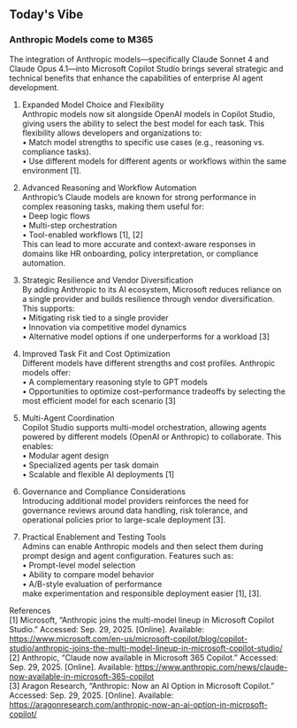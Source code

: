 ## Today's Vibe 
### Anthropic Models come to M365

The integration of Anthropic models—specifically Claude Sonnet 4 and Claude Opus 4.1—into Microsoft Copilot Studio brings several strategic and technical benefits that enhance the capabilities of enterprise AI agent development.

1. Expanded Model Choice and Flexibility  
Anthropic models now sit alongside OpenAI models in Copilot Studio, giving users the ability to select the best model for each task. This flexibility allows developers and organizations to:  
• Match model strengths to specific use cases (e.g., reasoning vs. compliance tasks).  
• Use different models for different agents or workflows within the same environment [1].

2. Advanced Reasoning and Workflow Automation  
Anthropic’s Claude models are known for strong performance in complex reasoning tasks, making them useful for:  
• Deep logic flows  
• Multi-step orchestration  
• Tool-enabled workflows [1], [2]  
This can lead to more accurate and context-aware responses in domains like HR onboarding, policy interpretation, or compliance automation.

3. Strategic Resilience and Vendor Diversification  
By adding Anthropic to its AI ecosystem, Microsoft reduces reliance on a single provider and builds resilience through vendor diversification. This supports:  
• Mitigating risk tied to a single provider  
• Innovation via competitive model dynamics  
• Alternative model options if one underperforms for a workload [3]

4. Improved Task Fit and Cost Optimization  
Different models have different strengths and cost profiles. Anthropic models offer:  
• A complementary reasoning style to GPT models  
• Opportunities to optimize cost–performance tradeoffs by selecting the most efficient model for each scenario [3]

5. Multi-Agent Coordination  
Copilot Studio supports multi-model orchestration, allowing agents powered by different models (OpenAI or Anthropic) to collaborate. This enables:  
• Modular agent design  
• Specialized agents per task domain  
• Scalable and flexible AI deployments [1]

6. Governance and Compliance Considerations  
Introducing additional model providers reinforces the need for governance reviews around data handling, risk tolerance, and operational policies prior to large-scale deployment [3].

7. Practical Enablement and Testing Tools  
Admins can enable Anthropic models and then select them during prompt design and agent configuration. Features such as:  
• Prompt-level model selection  
• Ability to compare model behavior  
• A/B-style evaluation of performance  
make experimentation and responsible deployment easier [1], [3].

References  
[1] Microsoft, “Anthropic joins the multi-model lineup in Microsoft Copilot Studio.” Accessed: Sep. 29, 2025. [Online]. Available: https://www.microsoft.com/en-us/microsoft-copilot/blog/copilot-studio/anthropic-joins-the-multi-model-lineup-in-microsoft-copilot-studio/  
[2] Anthropic, “Claude now available in Microsoft 365 Copilot.” Accessed: Sep. 29, 2025. [Online]. Available: https://www.anthropic.com/news/claude-now-available-in-microsoft-365-copilot  
[3] Aragon Research, “Anthropic: Now an AI Option in Microsoft Copilot.” Accessed: Sep. 29, 2025. [Online]. Available: https://aragonresearch.com/anthropic-now-an-ai-option-in-microsoft-copilot/